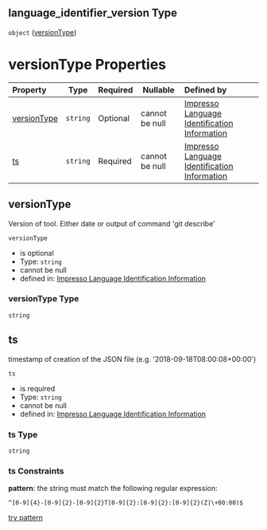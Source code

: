 ## language_identifier_version Type

`object` ([versionType](language_identification-properties-versiontype-1.md))

# versionType Properties

| Property                    | Type     | Required | Nullable       | Defined by                                                                                                                                                                                                                                                                                    |
| :-------------------------- | -------- | -------- | -------------- | :-------------------------------------------------------------------------------------------------------------------------------------------------------------------------------------------------------------------------------------------------------------------------------------------- |
| [versionType](#versiontype) | `string` | Optional | cannot be null | [Impresso Language Identification Information](language_identification-definitions-versiontype-properties-versiontype.md "https&#x3A;//impresso.github.io/impresso-schemas/json/language_identification/language_identification.schema.json#/definitions/versionType/properties/versionType") |
| [ts](#ts)                   | `string` | Required | cannot be null | [Impresso Language Identification Information](language_identification-definitions-versiontype-properties-ts.md "https&#x3A;//impresso.github.io/impresso-schemas/json/language_identification/language_identification.schema.json#/definitions/versionType/properties/ts")                   |

## versionType

Version of tool. Either date or output of command 'git describe'


`versionType`

-   is optional
-   Type: `string`
-   cannot be null
-   defined in: [Impresso Language Identification Information](language_identification-definitions-versiontype-properties-versiontype.md "https&#x3A;//impresso.github.io/impresso-schemas/json/language_identification/language_identification.schema.json#/definitions/versionType/properties/versionType")

### versionType Type

`string`

## ts

timestamp of creation of the JSON file (e.g. '2018-09-18T08:00:08+00:00')


`ts`

-   is required
-   Type: `string`
-   cannot be null
-   defined in: [Impresso Language Identification Information](language_identification-definitions-versiontype-properties-ts.md "https&#x3A;//impresso.github.io/impresso-schemas/json/language_identification/language_identification.schema.json#/definitions/versionType/properties/ts")

### ts Type

`string`

### ts Constraints

**pattern**: the string must match the following regular expression: 

```regexp
^[0-9]{4}-[0-9]{2}-[0-9]{2}T[0-9]{2}:[0-9]{2}:[0-9]{2}(Z|\+00:00)$
```

[try pattern](https://regexr.com/?expression=%5E%5B0-9%5D%7B4%7D-%5B0-9%5D%7B2%7D-%5B0-9%5D%7B2%7DT%5B0-9%5D%7B2%7D%3A%5B0-9%5D%7B2%7D%3A%5B0-9%5D%7B2%7D(Z%7C%5C%2B00%3A00)%24 "try regular expression with regexr.com")
